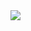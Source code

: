 
<img src="https://capsule-render.vercel.app/api?type=waving&color=34B8E2&height=300&section=header&text=dain&fontColor=FFFFFF&fontSize=90" />

<!--
**kang-dain/kang-dain** is a ✨ _special_ ✨ repository because its `README.md` (this file) appears on your GitHub profile.

Here are some ideas to get you started:

- 🔭 I’m currently working on ...
- 🌱 I’m currently learning ...
- 👯 I’m looking to collaborate on ...
- 🤔 I’m looking for help with ...
- 💬 Ask me about ...
- 📫 How to reach me: ...
- 😄 Pronouns: ...
- ⚡ Fun fact: ...
-->
